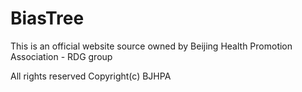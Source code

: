 # BiasTree
 This is an official website source owned by Beijing Health Promotion Association - RDG group
 
 
 All rights reserved Copyright(c) BJHPA 
